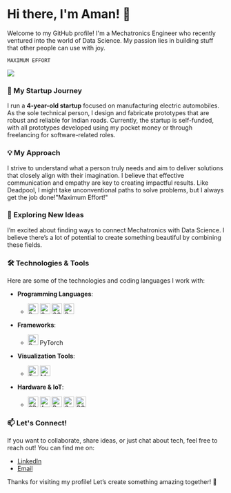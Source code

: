 # Hi there, I'm Aman! 👋

Welcome to my GitHub profile! I'm a Mechatronics Engineer who recently ventured into the world of Data Science. My passion lies in building stuff that other people can use with joy.
```
MAXIMUM EFFORT
```

![](https://komarev.com/ghpvc/?username=doubleCradle&style=flat-square)

### 🚗 My Startup Journey

I run a **4-year-old startup** focused on manufacturing electric automobiles. As the sole technical person, I design and fabricate prototypes that are robust and reliable for Indian roads. Currently, the startup is self-funded, with all prototypes developed using my pocket money or through freelancing for software-related roles. 

### 💡 My Approach

I strive to understand what a person truly needs and aim to deliver solutions that closely align with their imagination. I believe that effective communication and empathy are key to creating impactful results. Like Deadpool, I might take unconventional paths to solve problems, but I always get the job done!"Maximum Effort!"

### 🌱 Exploring New Ideas

I’m excited about finding ways to connect Mechatronics with Data Science. I believe there’s a lot of potential to create something beautiful by combining these fields.

### 🛠️ Technologies & Tools

Here are some of the technologies and coding languages I work with:

- **Programming Languages**:
  - <img src="https://upload.wikimedia.org/wikipedia/commons/c/c3/Python-logo-notext.svg" alt="Python" width="24" height="24"> <img src="https://upload.wikimedia.org/wikipedia/commons/1/18/C_Programming_Language.svg" alt="C" width="24" height="24"> <img src="https://www.svgrepo.com/show/303251/mysql-logo.svg" alt="SQL" width="24" height="24"> <img src="https://www.svgrepo.com/show/353478/bash-icon.svg" alt="Bash" width="24" height="24">

- **Frameworks**:
  - <img src="https://www.svgrepo.com/show/354240/pytorch.svg" alt="PyTorch" width="24" height="24"> PyTorch

- **Visualization Tools**:
  - <img src="https://www.tableau.com/sites/default/files/pages/tableau_logo.png" alt="Tableau" width="24" height="24"> <img src="https://matplotlib.org/_static/logo_dark.svg" alt="MatPlotlib" width="24" height="24">
 
- **Hardware & IoT**:
  - <img src="https://www.svgrepo.com/show/207054/3d-printer.svg" alt="3D Printing" width="24" height="24"> <img src="https://upload.wikimedia.org/wikipedia/commons/8/87/Arduino_Logo.svg" alt="Arduino" width="24" height="24"> <img src="https://www.svgrepo.com/show/354258/raspberry-pi.svg" alt="Raspberry Pi" width="24" height="24"> <img src="https://www.svgrepo.com/show/469825/smart-house.svg" alt="Sensors/Automation" width="24" height="24"> <img src="https://www.svgrepo.com/show/474770/circuit.svg" alt="PCBs" width="24" height="24">

### 📫 Let's Connect!

If you want to collaborate, share ideas, or just chat about tech, feel free to reach out! You can find me on:

- [LinkedIn](https://www.linkedin.com/in/iamagrawalaman) <!-- Replace with your LinkedIn profile link -->
- [Email](brutalbaniya@duck.com)

Thanks for visiting my profile! Let’s create something amazing together! 🚀
